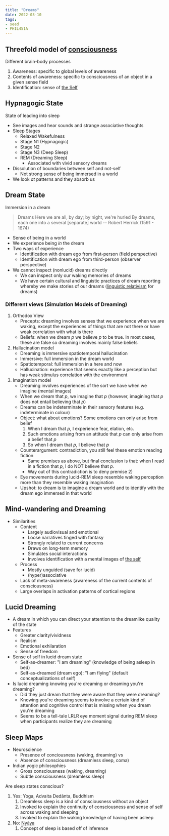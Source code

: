 ```yaml
---
title: "Dreams"
date: 2022-03-10
tags:
- seed
- PHIL451A
---
```


## Threefold model of [consciousness](thoughts/consciousness.md)
Different brain-body processes

1. Awareness: specific to global levels of awareness
2. Contents of awareness: specific to consciousness of an object in a given sense field
3. Identification: sense of [the Self](thoughts/the%20Self.md)

## Hypnagogic State
State of leading into sleep

- See images and hear sounds and strange associative thoughts
- Sleep Stages
	- Relaxed Wakefulness
	- Stage N1 (Hypnagogic)
	- Stage N2
	- Stage N3 (Deep Sleep)
	- REM (Dreaming Sleep)
		- Associated with vivid sensory dreams
- Dissolution of boundaries between self and not-self
	- Not strong sense of being immersed in a world
- We look *at* patterns and they absorb us

## Dream State
Immersion in a dream

> Dreams
> Here we are all, by day; by night, we're hurled
> By dreams, each one into a several [separate] world
> -- Robert Herrick (1591 - 1674)

- Sense of being in a world
- We experience being *in* the dream
- Two ways of experience
	- Identification with dream ego from first-person (field perspective)
	- Identification with dream ego from third-person (observer perspective)
- Wa cannot inspect (nonlucid) dreams directly
	- We can inspect only our waking memories of dreams
	- We have certain cultural and linguistic practices of dream reporting whereby we make stories of our dreams ([linguistic relativism](thoughts/linguistic%20relativism.md) for dreams)

### Different views (Simulation Models of Dreaming)
1. Orthodox View
	- Precepts: dreaming involves senses that we experience when we are waking, except the experiences of things that are not there or have weak correlation with what is there
	- Beliefs: when we dream $p$ we believe $p$ to be true. In most cases, these are false so dreaming involves mainly false beliefs
2. Hallucination model
	- Dreaming is immersive spatiotemporal hallucination
	- Immersive: full immersion in the dream world
	- Spatiotemporal: full immersion in a here and now
	- Hallucination: experience that seems exactly like a perception but has weak stimulus correlation with the environment
3. Imagination model
	- Dreaming involves experiences of the sort we have when we imagine (mental images)
	- When we dream that $p$, we imagine that $p$ (however, imagining that $p$ does not entail believing that $p$)
	- Dreams can be indeterminate in their sensory features (e.g. indeterminate in colour)
	- Object: what about emotions? Some emotions can only arise from belief
		1. When I dream that $p$, I experience fear, elation, etc.
		2. Such emotions arising from an attitude that $p$ can only arise from a belief that $p$
		3. So when I dream that $p$, I believe that $p$
	- Counterargument: contradiction, you still feel these emotion reading fiction
		- Same premises as above, but final conclusion is that: when I read in a fiction that $p$, I do NOT believe that $p$.
		- Way out of this contradiction is to deny premise 2)
	- Eye movements during lucid-REM sleep resemble waking perception more than they resemble waking imagination
	- Upshot: to dream is to imagine a dream world and to identify with the dream ego immersed in that world

## Mind-wandering and Dreaming
- Similarities
	- Content
		- Largely audiovisual and emotional
		- Loose narratives tinged with fantasy
		- Strongly related to current concerns
		- Draws on long-term memory
		- Simulates social interactions
		- Involves identification with a mental images of [the self](thoughts/the%20Self.md)
	- Process
		- Mostly unguided (save for lucid)
		- (hyper)associative
	- Lack of meta-awareness (awareness of the current contents of consciousness)
	- Large overlaps in activation patterns of cortical regions

## Lucid Dreaming
- A dream in which you can direct your attention to the dreamlike quality of the state
- Features
	- Greater clarity/vividness
	- Realism
	- Emotional exhilaration
	- Sense of freedom
- Sense of self in lucid dream state
	- Self-as-dreamer: "I am dreaming" (knowledge of being asleep in bed)
	- Self-as-dreamed (dream ego): "I am flying" (default conceptualizations of self)
- Is lucid dreaming knowing you're dreaming or dreaming you're dreaming?
	- Did they just dream that they were aware that they were dreaming?
	- Knowing you're dreaming seems to involve a certain kind of attention and cognitive control that is missing when you dream you're dreaming
	- Seems to be a tell-tale LRLR eye moment signal during REM sleep when participants realize they are dreaming

## Sleep Maps
- Neuroscience
	- Presence of conciousness (waking, dreaming) vs
	- Absence of consciousness (dreamless sleep, coma)
- Indian yogic philosophies
	- Gross consciousness (waking, dreaming)
	- Subtle consciousness (dreamless sleep)

Are sleep states conscious?
1. Yes: Yoga, Advaita Dedānta, Buddhism
	1. Dreamless sleep is a kind of consciousness without an object
	2. Invoked to explain the continuity of consciousness and sense of self across waking and sleeping
	3. Invoked to explain the waking knowledge of having been asleep
3. No: [Nyāya](thoughts/Nyāya.md)
	1. Concept of sleep is based off of inference
